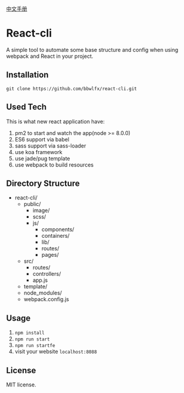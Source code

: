 [中文手册](./zh/README.md)
# React-cli
A simple tool to automate some base structure and config when using webpack and React in your project.

## Installation
`git clone https://github.com/bbwlfx/react-cli.git`

## Used Tech
This is what new react application have:
1. pm2 to start and watch the app(node >= 8.0.0)
2. ES6 support via babel
3. sass support via sass-loader
4. use koa framework
5. use jade/pug template
6. use webpack to build resources

## Directory Structure
* react-cli/
  * public/
    * image/
    * scss/
    * js/
      * components/
      * containers/
      * lib/
      * routes/
      * pages/
  * src/
    * routes/
    * controllers/
    * app.js
  * template/
  * node_modules/
  * webpack.config.js
## Usage
1. `npm install`
2. `npm run start`
3. `npm run startfe`
4. visit your website `localhost:8088`

## License
MIT license.